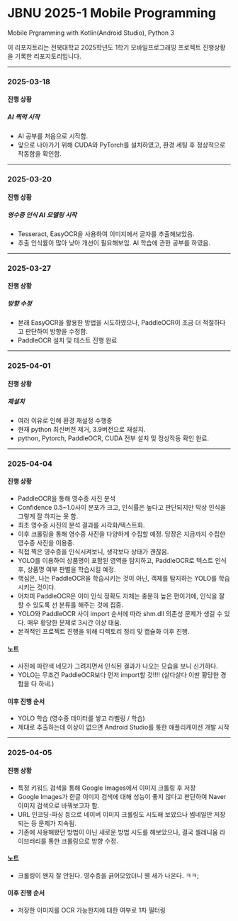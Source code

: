 # JBNU 2025-1 Mobile Programming
Mobile Prgramming with Kotlin(Android Studio), Python 3

이 리포지토리는 전북대학교 2025학년도 1학기 모바일프로그래밍 프로젝트 진행상황을 기록한 리포지토리입니다.

---
### 2025-03-18
#### 진행 상황
##### AI 찍먹 시작
 - AI 공부를 처음으로 시작함.
 - 앞으로 나아가기 위해 CUDA와 PyTorch를 설치하였고, 환경 세팅 후 정상적으로 작동함을 확인함.
---

### 2025-03-20
#### 진행 상황
##### 영수증 인식 AI 모델링 시작
 - Tesseract, EasyOCR을 사용하여 이미지에서 글자를 추출해보았음.
 - 추출 인식률이 많아 낮아 개선이 필요해보임. AI 학습에 관한 공부를 하였음.

---
### 2025-03-27
#### 진행 상황
##### 방향 수정
 - 본래 EasyOCR을 활용한 방법을 시도하였으나, PaddleOCR이 조금 더 적절하다고 판단하여 방향을 수정함.
 - PaddleOCR 설치 및 테스트 진행 완료

---
### 2025-04-01
#### 진행 상황
##### 재설치
 - 여러 이유로 인해 환경 재설정 수행중
 - 현재 python 최신버전 제거, 3.9버전으로 재설치.
 - python, Pytorch, PaddleOCR, CUDA 전부 설치 및 정상작동 확인 완료.

---
### 2025-04-04
#### 진행 상황
 - PaddleOCR을 통해 영수증 사진 분석
 - Confidence 0.5~1.0사이 분포가 크고, 인식률은 높다고 판단되지만 막상 인식을 그렇게 잘 하지는 못 함.
 - 최초 영수증 사진의 분석 결과를 시각화/텍스트화.
 - 이후 크롤링을 통해 영수증 사진을 다양하게 수집할 예정. 당장은 지금까지 수집한 영수증 사진을 이용중.
 - 직접 찍은 영수증을 인식시켜보니, 생각보다 상태가 괜찮음.
 - YOLO를 이용하여 상품명이 포함된 영역을 탐지하고, PaddleOCR로 텍스트 인식 후, 상품명 여부 판별을 학습시킬 예정.
 - 핵심은, 나는 PaddleOCR을 학습시키는 것이 아닌, 객체를 탐지하는 YOLO를 학습시키는 것이다.
 - 어차피 PaddleOCR은 이미 인식 정확도 자체는 충분히 높은 편이기에, 인식을 잘 할 수 있도록 선 분류를 해주는 것에 집중.
 - YOLO와 PaddleOCR 사이 import 순서에 따라 shm.dll 의존성 문제가 생길 수 있다. 매우 황당한 문제로 3시간 이상 태움.
 - 본격적인 프로젝트 진행을 위해 디렉토리 정리 및 캡슐화 이후 진행.
#### 노트
 - 사진에 파란색 네모가 그려지면서 인식된 결과가 나오는 모습을 보니 신기하다.
 - YOLO는 무조건 PaddleOCR보다 먼저 import할 것!!!! (살다살다 이딴 황당한 경험을 다 하네.)
#### 이후 진행 순서
 - YOLO 학습 (영수증 데이터를 쌓고 라벨링 / 학습)
 - 제대로 추출하는데 이상이 없으면 Android Studio를 통한 애플리케이션 개발 시작

---
### 2025-04-05
#### 진행 상황
 - 특정 키워드 검색을 통해 Google Images에서 이미지 크롤링 후 저장
 - Google Images가 한글 이미지 검색에 대해 성능이 좋지 않다고 판단하여 Naver 이미지 검색으로 바꿔보고자 함.
 - URL 인코딩-파싱 등으로 네이버 이미지 크롤링도 시도해 보았으나 썸네일만 저장되는 등 문제가 지속됨.
 - 기존에 사용해봤던 방법이 아닌 새로운 방법 시도를 해보았으나, 결국 셀레니움 라이브러리를 통한 크롤링으로 방향 수정.
#### 노트
 - 크롤링이 왠지 잘 안된다. 영수증을 긁어모았더니 웬 새가 나온다. ㅋㅋ;
#### 이후 진행 순서
 - 저장한 이미지를 OCR 가능한지에 대한 여부로 1차 필터링
